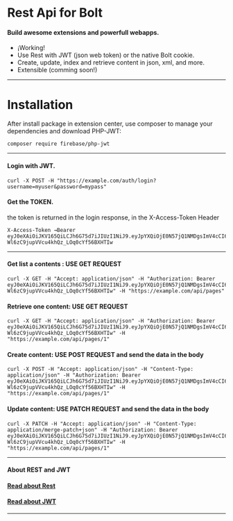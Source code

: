 Rest Api for Bolt
======================
#### Build awesome extensions and powerfull webapps.

 - ¡Working!
 - Use Rest with JWT (json web token) or the native Bolt cookie.
 - Create, update, index and retrieve content in json, xml, and more.
 - Extensible (comming soon!)

___

Installation
======================
After install package in extension center, use composer to manage your dependencies and download PHP-JWT:

	composer require firebase/php-jwt

___

#### Login with JWT.

	curl -X POST -H "https://example.com/auth/login?username=myuser&password=mypass"

#### Get the TOKEN.
the token is returned in the login response, in the X-Access-Token Header

	X-Access-Token →Bearer eyJ0eXAiOiJKV165QiLCJh6G75d7iJIUzI1NiJ9.eyJpYXQiOjE0N57jQ1NMDgsImV4cCI6MTQ2NDU1ODE0NCwiZGF0YSI6eyJpZCI6InhuZXQifX0.dm7XqR91-Wl6zC9jupVVcu4khQz_LOq0cYf56BXHTIw

___

#### Get list a contents : USE GET REQUEST
	curl -X GET -H "Accept: application/json" -H "Authorization: Bearer eyJ0eXAiOiJKV165QiLCJh6G75d7iJIUzI1NiJ9.eyJpYXQiOjE0N57jQ1NMDgsImV4cCI6MTQ2NDU1ODE0NCwiZGF0YSI6eyJpZCI6InhuZXQifX0.dm7XqR91-Wl6zC9jupVVcu4khQz_LOq0cYf56BXHTIw" -H "https://example.com/api/pages"

#### Retrieve one content: USE GET REQUEST
	curl -X GET -H "Accept: application/json" -H "Authorization: Bearer eyJ0eXAiOiJKV165QiLCJh6G75d7iJIUzI1NiJ9.eyJpYXQiOjE0N57jQ1NMDgsImV4cCI6MTQ2NDU1ODE0NCwiZGF0YSI6eyJpZCI6InhuZXQifX0.dm7XqR91-Wl6zC9jupVVcu4khQz_LOq0cYf56BXHTIw" -H "https://example.com/api/pages/1"

#### Create content: USE POST REQUEST and send the data in the body
	curl -X POST -H "Accept: application/json" -H "Content-Type: application/json" -H "Authorization: Bearer eyJ0eXAiOiJKV165QiLCJh6G75d7iJIUzI1NiJ9.eyJpYXQiOjE0N57jQ1NMDgsImV4cCI6MTQ2NDU1ODE0NCwiZGF0YSI6eyJpZCI6InhuZXQifX0.dm7XqR91-Wl6zC9jupVVcu4khQz_LOq0cYf56BXHTIw" -H "https://example.com/api/pages/1"

#### Update content:  USE PATCH REQUEST and send the data in the body
	curl -X PATCH -H "Accept: application/json" -H "Content-Type: application/merge-patch+json" -H "Authorization: Bearer eyJ0eXAiOiJKV165QiLCJh6G75d7iJIUzI1NiJ9.eyJpYXQiOjE0N57jQ1NMDgsImV4cCI6MTQ2NDU1ODE0NCwiZGF0YSI6eyJpZCI6InhuZXQifX0.dm7XqR91-Wl6zC9jupVVcu4khQz_LOq0cYf56BXHTIw" -H "https://example.com/api/pages/1"

___

#### About REST and JWT
#### [Read about Rest](https://en.wikipedia.org/wiki/Representational_state_transfer) 
#### [Read about JWT](https://jwt.io/)
___
